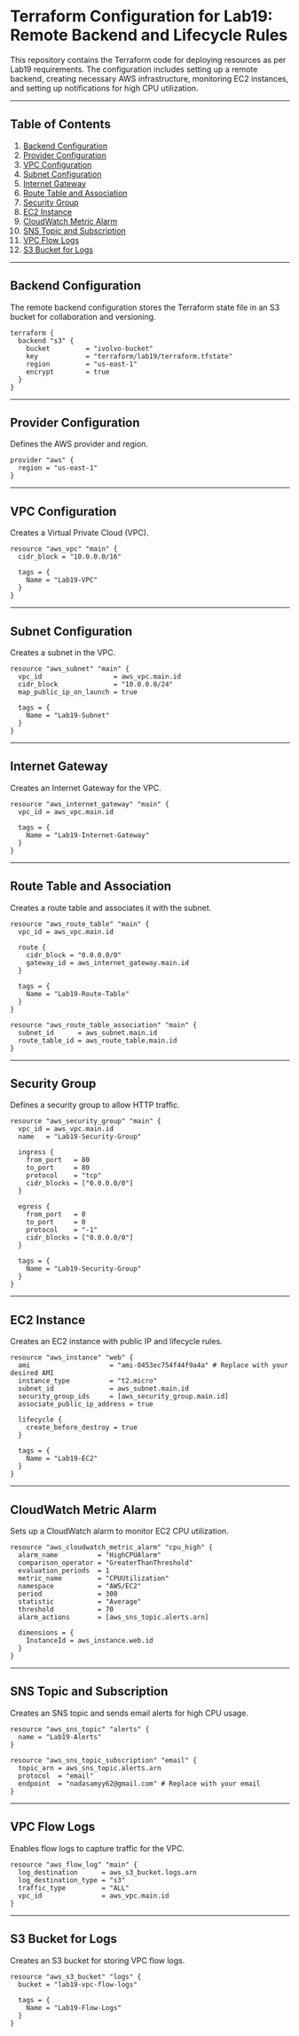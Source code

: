 # **Terraform Configuration for Lab19: Remote Backend and Lifecycle Rules**

This repository contains the Terraform code for deploying resources as per Lab19 requirements. The configuration includes setting up a remote backend, creating necessary AWS infrastructure, monitoring EC2 instances, and setting up notifications for high CPU utilization.

---

## **Table of Contents**

1. [Backend Configuration](#backend-configuration)
2. [Provider Configuration](#provider-configuration)
3. [VPC Configuration](#vpc-configuration)
4. [Subnet Configuration](#subnet-configuration)
5. [Internet Gateway](#internet-gateway)
6. [Route Table and Association](#route-table-and-association)
7. [Security Group](#security-group)
8. [EC2 Instance](#ec2-instance)
9. [CloudWatch Metric Alarm](#cloudwatch-metric-alarm)
10. [SNS Topic and Subscription](#sns-topic-and-subscription)
11. [VPC Flow Logs](#vpc-flow-logs)
12. [S3 Bucket for Logs](#s3-bucket-for-logs)

---

## **Backend Configuration**

The remote backend configuration stores the Terraform state file in an S3 bucket for collaboration and versioning.

```hcl
terraform {
  backend "s3" {
    bucket         = "ivolvo-bucket"
    key            = "terraform/lab19/terraform.tfstate"
    region         = "us-east-1"
    encrypt        = true
  }
}
```

---

## **Provider Configuration**

Defines the AWS provider and region.

```hcl
provider "aws" {
  region = "us-east-1"
}
```

---

## **VPC Configuration**

Creates a Virtual Private Cloud (VPC).

```hcl
resource "aws_vpc" "main" {
  cidr_block = "10.0.0.0/16"

  tags = {
    Name = "Lab19-VPC"
  }
}
```

---

## **Subnet Configuration**

Creates a subnet in the VPC.

```hcl
resource "aws_subnet" "main" {
  vpc_id                  = aws_vpc.main.id
  cidr_block              = "10.0.0.0/24"
  map_public_ip_on_launch = true

  tags = {
    Name = "Lab19-Subnet"
  }
}
```

---

## **Internet Gateway**

Creates an Internet Gateway for the VPC.

```hcl
resource "aws_internet_gateway" "main" {
  vpc_id = aws_vpc.main.id

  tags = {
    Name = "Lab19-Internet-Gateway"
  }
}
```

---

## **Route Table and Association**

Creates a route table and associates it with the subnet.

```hcl
resource "aws_route_table" "main" {
  vpc_id = aws_vpc.main.id

  route {
    cidr_block = "0.0.0.0/0"
    gateway_id = aws_internet_gateway.main.id
  }

  tags = {
    Name = "Lab19-Route-Table"
  }
}

resource "aws_route_table_association" "main" {
  subnet_id      = aws_subnet.main.id
  route_table_id = aws_route_table.main.id
}
```

---

## **Security Group**

Defines a security group to allow HTTP traffic.

```hcl
resource "aws_security_group" "main" {
  vpc_id = aws_vpc.main.id
  name   = "Lab19-Security-Group"

  ingress {
    from_port   = 80
    to_port     = 80
    protocol    = "tcp"
    cidr_blocks = ["0.0.0.0/0"]
  }

  egress {
    from_port   = 0
    to_port     = 0
    protocol    = "-1"
    cidr_blocks = ["0.0.0.0/0"]
  }

  tags = {
    Name = "Lab19-Security-Group"
  }
}
```

---

## **EC2 Instance**

Creates an EC2 instance with public IP and lifecycle rules.

```hcl
resource "aws_instance" "web" {
  ami                    = "ami-0453ec754f44f9a4a" # Replace with your desired AMI
  instance_type          = "t2.micro"
  subnet_id              = aws_subnet.main.id
  security_group_ids     = [aws_security_group.main.id]
  associate_public_ip_address = true

  lifecycle {
    create_before_destroy = true
  }

  tags = {
    Name = "Lab19-EC2"
  }
}
```

---

## **CloudWatch Metric Alarm**

Sets up a CloudWatch alarm to monitor EC2 CPU utilization.

```hcl
resource "aws_cloudwatch_metric_alarm" "cpu_high" {
  alarm_name          = "HighCPUAlarm"
  comparison_operator = "GreaterThanThreshold"
  evaluation_periods  = 1
  metric_name         = "CPUUtilization"
  namespace           = "AWS/EC2"
  period              = 300
  statistic           = "Average"
  threshold           = 70
  alarm_actions       = [aws_sns_topic.alerts.arn]

  dimensions = {
    InstanceId = aws_instance.web.id
  }
}
```

---

## **SNS Topic and Subscription**

Creates an SNS topic and sends email alerts for high CPU usage.

```hcl
resource "aws_sns_topic" "alerts" {
  name = "Lab19-Alerts"
}

resource "aws_sns_topic_subscription" "email" {
  topic_arn = aws_sns_topic.alerts.arn
  protocol  = "email"
  endpoint  = "nadasamyy62@gmail.com" # Replace with your email
}
```

---

## **VPC Flow Logs**

Enables flow logs to capture traffic for the VPC.

```hcl
resource "aws_flow_log" "main" {
  log_destination      = aws_s3_bucket.logs.arn
  log_destination_type = "s3"
  traffic_type         = "ALL"
  vpc_id               = aws_vpc.main.id
}
```

---

## **S3 Bucket for Logs**

Creates an S3 bucket for storing VPC flow logs.

```hcl
resource "aws_s3_bucket" "logs" {
  bucket = "lab19-vpc-flow-logs"

  tags = {
    Name = "Lab19-Flow-Logs"
  }
}
```


